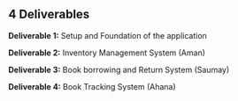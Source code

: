 ## 4 Deliverables

**Deliverable 1:** Setup and Foundation of the application

**Deliverable 2:** Inventory Management System (Aman)

**Deliverable 3:** Book borrowing and Return System (Saumay)

**Deliverable 4:** Book Tracking System (Ahana)
